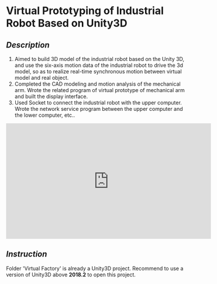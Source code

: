 # Virtual Prototyping of Industrial Robot Based on Unity3D
## *Description*
1. Aimed to build 3D model of the industrial robot based on the Unity 3D, and use the six-axis motion data of the industrial robot to drive the 3d model, so as to realize real-time synchronous motion between virtual model and real object.
2. Completed the CAD modeling and motion analysis of the mechanical arm. Wrote the related program of virtual prototype of mechanical arm and built the display interface.
3. Used Socket to connect the industrial robot with the upper computer. Wrote the network service program between the upper computer and the lower computer, etc..
<iframe width="560" height="315" src="https://www.youtube.com/embed/_v7NjdfjCTQ" frameborder="0" allow="accelerometer; autoplay; encrypted-media; gyroscope; picture-in-picture" allowfullscreen></iframe>


## *Instruction*
Folder 'Virtual Factory' is already a Unity3D project. Recommend to use a version of Unity3D above **2018.2** to open this project.
